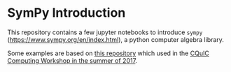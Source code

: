 # SymPy Introduction

This repository contains a few jupyter notebooks to introduce `sympy` (https://www.sympy.org/en/index.html), a python computer algebra library.

Some examples are based on [this repository](https://github.com/jarthurgross/symbolic-algebra-lesson) which used in the [CQuIC Computing Workshop in the summer of 2017](https://cquic.github.io/summer17-computing-workshop/).
